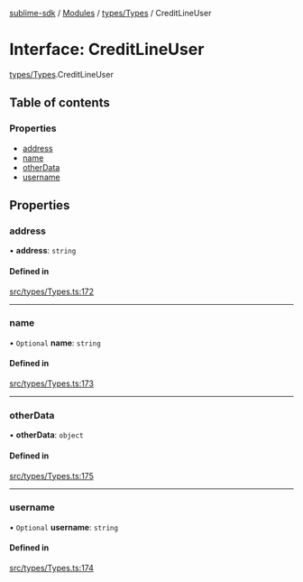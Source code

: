 [sublime-sdk](../README.md) / [Modules](../modules.md) / [types/Types](../modules/types_Types.md) / CreditLineUser

# Interface: CreditLineUser

[types/Types](../modules/types_Types.md).CreditLineUser

## Table of contents

### Properties

- [address](types_Types.CreditLineUser.md#address)
- [name](types_Types.CreditLineUser.md#name)
- [otherData](types_Types.CreditLineUser.md#otherdata)
- [username](types_Types.CreditLineUser.md#username)

## Properties

### address

• **address**: `string`

#### Defined in

[src/types/Types.ts:172](https://github.com/sublime-finance/sublime-sdk/blob/e0a8c27/src/types/Types.ts#L172)

___

### name

• `Optional` **name**: `string`

#### Defined in

[src/types/Types.ts:173](https://github.com/sublime-finance/sublime-sdk/blob/e0a8c27/src/types/Types.ts#L173)

___

### otherData

• **otherData**: `object`

#### Defined in

[src/types/Types.ts:175](https://github.com/sublime-finance/sublime-sdk/blob/e0a8c27/src/types/Types.ts#L175)

___

### username

• `Optional` **username**: `string`

#### Defined in

[src/types/Types.ts:174](https://github.com/sublime-finance/sublime-sdk/blob/e0a8c27/src/types/Types.ts#L174)
